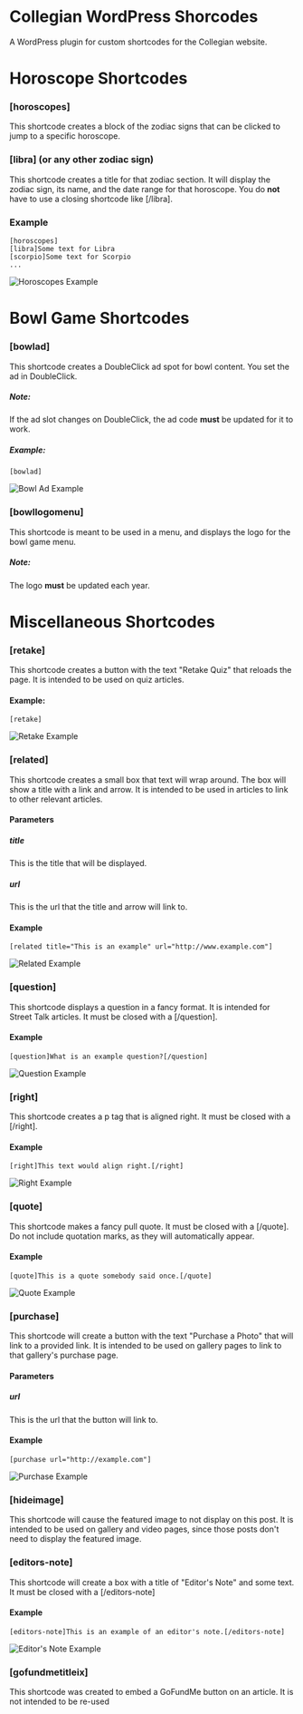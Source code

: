 # Collegian WordPress Shorcodes
A WordPress plugin for custom shortcodes for the Collegian website.


# Horoscope Shortcodes

### [horoscopes]
This shortcode creates a block of the zodiac signs that can be clicked to jump to a specific horoscope.

### [libra] (or any other zodiac sign)
This shortcode creates a title for that zodiac section. It will display the zodiac sign, its name, and the date range for that horoscope. You do **not** have to use a closing shortcode like [/libra].

### Example

```
[horoscopes]
[libra]Some text for Libra
[scorpio]Some text for Scorpio
...
```
![Horoscopes Example](/screenshots/horoscopes.png)

# Bowl Game Shortcodes

### [bowlad]
This shortcode creates a DoubleClick ad spot for bowl content. You set the ad in DoubleClick.

##### Note:
If the ad slot changes on DoubleClick, the ad code **must** be updated for it to work.

##### Example:
```
[bowlad]
```

![Bowl Ad Example](/screenshots/bowlad.png)

### [bowllogomenu]
This shortcode is meant to be used in a menu, and displays the logo for the bowl game menu.

##### Note:
The logo **must** be updated each year.


# Miscellaneous Shortcodes

### [retake]
This shortcode creates a button with the text "Retake Quiz" that reloads the page. It is intended to be used on quiz articles.

#### Example:
```
[retake]
```
![Retake Example](/screenshots/retake.png)

### [related]
This shortcode creates a small box that text will wrap around. The box will show a title with a link and arrow. It is intended to be used in articles to link to other relevant articles.

#### Parameters
##### title
This is the title that will be displayed.
##### url
This is the url that the title and arrow will link to.


#### Example
```
[related title="This is an example" url="http://www.example.com"]
```
![Related Example](/screenshots/related.png)

### [question]
This shortcode displays a question in a fancy format. It is intended for Street Talk articles. It must be closed with a [/question].

#### Example
```
[question]What is an example question?[/question]
```
![Question Example](/screenshots/question.png)

### [right]
This shortcode creates a p tag that is aligned right. It must be closed with a [/right].

#### Example
```
[right]This text would align right.[/right]
```
![Right Example](/screenshots/right.png)

### [quote]
This shortcode makes a fancy pull quote. It must be closed with a [/quote]. Do not include quotation marks, as they will automatically appear.

#### Example
```
[quote]This is a quote somebody said once.[/quote]
```
![Quote Example](/screenshots/quote.png)

### [purchase]
This shortcode will create a button with the text "Purchase a Photo" that will link to a provided link. It is intended to be used on gallery pages to link to that gallery's purchase page.

#### Parameters
##### url
This is the url that the button will link to.

#### Example
```
[purchase url="http://example.com"]
```
![Purchase Example](/screenshots/purchase.png)

### [hideimage]
This shortcode will cause the featured image to not display on this post. It is intended to be used on gallery and video pages, since those posts don't need to display the featured image.

### [editors-note]
This shortcode will create a box with a title of "Editor's Note" and some text. It must be closed with a [/editors-note]

#### Example
```
[editors-note]This is an example of an editor's note.[/editors-note]
```
![Editor's Note Example](/screenshots/editors-note.png)

### [gofundmetitleix]
This shortcode was created to embed a GoFundMe button on an article. It is not intended to be re-used
